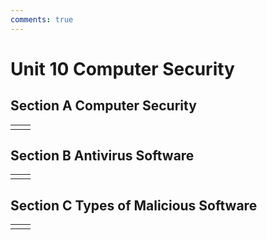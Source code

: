 ```yaml
---
comments: true
---
```


# Unit 10 Computer Security
## Section A Computer Security
|||
|:--:|:--:|
|||

## Section B Antivirus Software
|||
|:--:|:--:|
|||

## Section C Types of Malicious Software  
|||
|:--:|:--:|
|||

